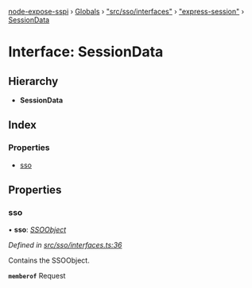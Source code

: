 [node-expose-sspi](../README.md) › [Globals](../globals.md) › ["src/sso/interfaces"](../modules/_src_sso_interfaces_.md) › ["express-session"](../modules/_src_sso_interfaces_._express_session_.md) › [SessionData](_src_sso_interfaces_._express_session_.sessiondata.md)

# Interface: SessionData

## Hierarchy

* **SessionData**

## Index

### Properties

* [sso](_src_sso_interfaces_._express_session_.sessiondata.md#sso)

## Properties

###  sso

• **sso**: *[SSOObject](_src_sso_interfaces_.ssoobject.md)*

*Defined in [src/sso/interfaces.ts:36](https://github.com/jlguenego/node-expose-sspi/blob/93b1415/src/sso/interfaces.ts#L36)*

Contains the SSOObject.

**`memberof`** Request
